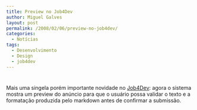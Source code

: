 ```yaml
---
title: Preview no Job4Dev
author: Miguel Galves
layout: post
permalink: /2008/02/06/preview-no-job4dev/
categories:
  - Notícias
tags:
  - Desenvolvimento
  - Design
  - job4dev
---
```

# 

Mais uma singela porém importante novidade no [Job4Dev][1]: agora o sistema mostra um preview do anúncio para que o usuário possa validar o texto e a formatação produzida pelo markdown antes de confirmar a submissão.

 [1]: http://job4dev.com